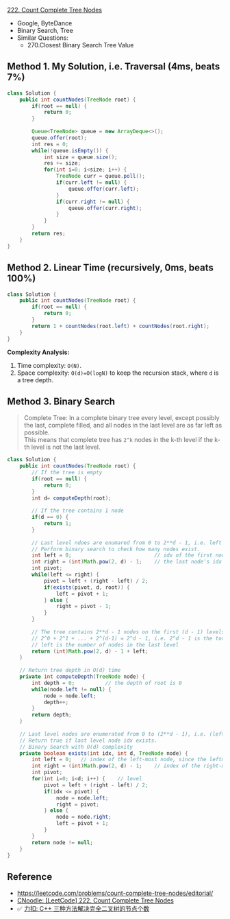 [222. Count Complete Tree Nodes](https://leetcode.com/problems/count-complete-tree-nodes/)

* Google, ByteDance
* Binary Search, Tree
* Similar Questions:
    * 270.Closest Binary Search Tree Value
    

## Method 1. My Solution, i.e. Traversal (4ms, beats 7%)
```java 
class Solution {
    public int countNodes(TreeNode root) {
        if(root == null) {
            return 0;
        }
        
        Queue<TreeNode> queue = new ArrayDeque<>();
        queue.offer(root);
        int res = 0;
        while(!queue.isEmpty()) {
            int size = queue.size();
            res += size;
            for(int i=0; i<size; i++) {
                TreeNode curr = queue.poll();
                if(curr.left != null) {
                    queue.offer(curr.left);
                }
                if(curr.right != null) {
                    queue.offer(curr.right);
                }
            }
        }
        return res;
    }
}
```


## Method 2. Linear Time (recursively, 0ms, beats 100%)
```java 
class Solution {
    public int countNodes(TreeNode root) {
        if(root == null) {
            return 0;
        }
        return 1 + countNodes(root.left) + countNodes(root.right);
    }
}
```
**Complexity Analysis:**
1. Time complexity: `O(N)`.
2. Space complexity: `O(d)=O(logN)` to keep the recursion stack, where `d` is a tree depth. 


## Method 3. Binary Search
> Complete Tree:
> In a complete binary tree every level, except possibly the last, complete filled, and all nodes in the last level are as far left as possible.        
> This means that complete tree has `2^k` nodes in the k-th level if the k-th level is not the last level.
```java 
class Solution {
    public int countNodes(TreeNode root) {
        // If the tree is empty
        if(root == null) {
            return 0;
        }
        int d= computeDepth(root);
        
        // If the tree contains 1 node
        if(d == 0) {
            return 1;
        }
        
        // Last level ndoes are enumared from 0 to 2**d - 1, i.e. left -> right
        // Perform binary search to check how many nodes exist.
        int left = 0;                           // idx of the first node in the last level
        int right = (int)Math.pow(2, d) - 1;    // the last node's idx in the last level
        int pivot;
        while(left <= right) {
            pivot = left + (right - left) / 2;
            if(exists(pivot, d, root)) {
                left = pivot + 1;
            } else {
                right = pivot - 1;
            }
        }
        
        // The tree contains 2**d - 1 nodes on the first (d - 1) levels and left nodes on the last level.
        // 2^0 + 2^1 + ... + 2^(d-1) = 2^d - 1, i.e. 2^d - 1 is the total number of nodes except the last level
        // left is the number of nodes in the last level
        return (int)Math.pow(2, d) - 1 + left;
    }
    
    // Return tree depth in O(d) time
    private int computeDepth(TreeNode node) {
        int depth = 0;          // the depth of root is 0
        while(node.left != null) {
            node = node.left;
            depth++;
        }
        return depth;
    }
    
    // Last level nodes are enumerated from 0 to (2**d - 1), i.e. (left -> right)
    // Return true if last level node idx exists.
    // Binary Search with O(d) complexity
    private boolean exists(int idx, int d, TreeNode node) {
        int left = 0;   // index of the left-most node, since the leftmost one is always present, we can set left=1
        int right = (int)Math.pow(2, d) - 1;    // index of the right-most node if the tree is completly
        int pivot;
        for(int i=0; i<d; i++) {    // level
            pivot = left + (right - left) / 2;
            if(idx <= pivot) {
                node = node.left;
                right = pivot;
            } else {
                node = node.right;
                left = pivot + 1;
            }
        }
        return node != null;
    }
}
```


## Reference
* https://leetcode.com/problems/count-complete-tree-nodes/editorial/
* [CNoodle: [LeetCode] 222. Count Complete Tree Nodes](https://www.cnblogs.com/cnoodle/p/12543898.html)
* ✅ [力扣: C++ 三种方法解决完全二叉树的节点个数](https://leetcode.cn/problems/count-complete-tree-nodes/solutions/181466/c-san-chong-fang-fa-jie-jue-wan-quan-er-cha-shu-de/)
